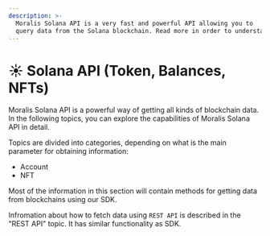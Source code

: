 ```yaml
---
description: >-
  Moralis Solana API is a very fast and powerful API allowing you to
  query data from the Solana blockchain. Read more in order to understand how it works.
---
```


# ☀️ Solana API (Token, Balances, NFTs)

Moralis Solana API is a powerful way of getting all kinds of blockchain data. In the following topics, you can explore the capabilities of Moralis Solana API in detail.

Topics are divided into categories, depending on what is the main parameter for obtaining information:

- Account
- NFT

Most of the information in this section will contain methods for getting data from blockchains using our SDK.

Infromation about how to fetch data using `REST API` is described in the "REST API" topic. It has similar functionality as SDK.
